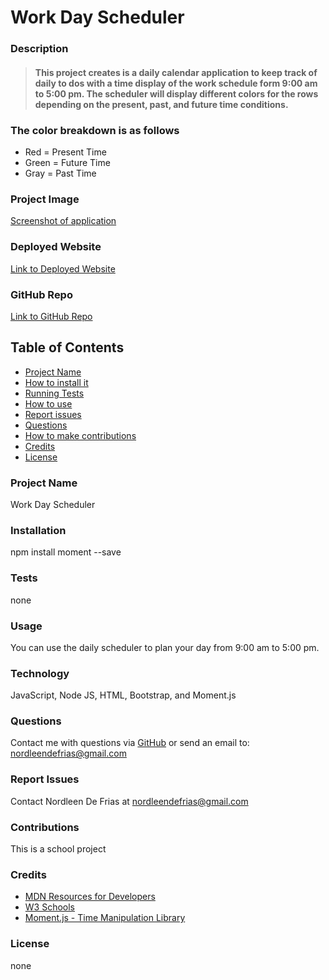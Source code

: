 # Work Day Scheduler
###  
### **Description**
> #### This project creates is a daily calendar application to keep track of daily to dos with a time display of the work schedule form 9:00 am to 5:00 pm. The scheduler will display different colors for the rows depending on the present, past, and future time conditions. 

### **The color breakdown is as follows**
* Red = Present Time
* Green = Future Time
* Gray = Past Time

### **Project Image**
[Screenshot of application](https://drive.google.com/file/d/1i_r7METG4H13ogtNf-Of5q6w6bRAMf8j/view?usp=sharing)

### **Deployed Website**
[Link to Deployed Website](https://ndf-web-dev.github.io/workday_Scheduler/)

### **GitHub Repo**
[Link to GitHub Repo](https://github.com/NDF-WEB-DEV/workday_Scheduler)

## **Table of Contents**
- [Project Name](#project_name)
- [How to install it](#installation)
- [Running Tests](#tests)
- [How to use](#usage)
- [Report issues](#issues)
- [Questions](#username)
- [How to make contributions](#contributions)
- [Credits](#credits)
- [License](#license)

### **Project Name**
Work Day Scheduler

### **Installation**
npm install moment --save 

### **Tests**
none

### **Usage**
You can use the daily scheduler to plan your day from 9:00 am to 5:00 pm.

### **Technology**
JavaScript, Node JS, HTML, Bootstrap, and Moment.js

### **Questions**
Contact me with questions via [GitHub](https://github.com/NDF-WEB-DEV) or send an email to: nordleendefrias@gmail.com

### **Report Issues**
Contact Nordleen De Frias at nordleendefrias@gmail.com

### **Contributions**
This is a school project

### **Credits**
* [MDN Resources for Developers](https://developer.mozilla.org/en-US/)
* [W3 Schools](https://www.w3schools.com/)
* [Moment.js - Time Manipulation Library](https://momentjs.com/)

### **License**
none